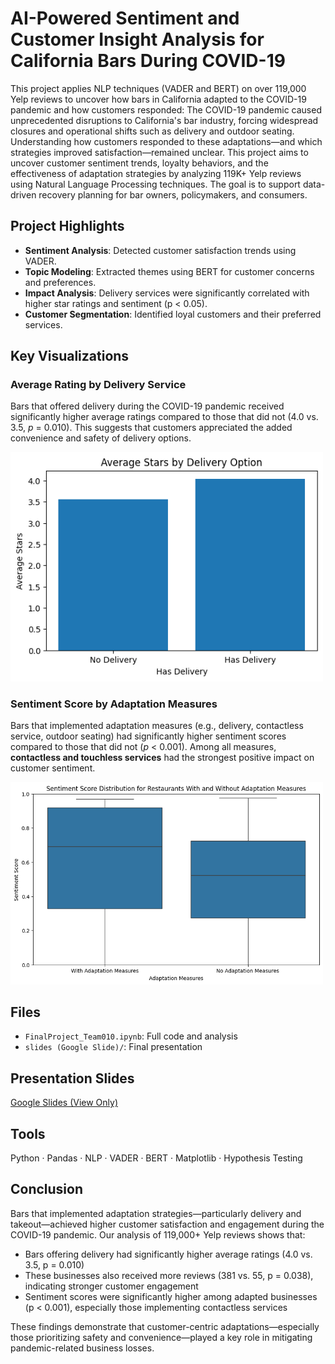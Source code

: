 # AI-Powered Sentiment and Customer Insight Analysis for California Bars During COVID-19

This project applies NLP techniques (VADER and BERT) on over 119,000 Yelp reviews to uncover how bars in California adapted to the COVID-19 pandemic and how customers responded:
The COVID-19 pandemic caused unprecedented disruptions to California's bar industry, forcing widespread closures and operational shifts such as delivery and outdoor seating. Understanding how customers responded to these adaptations—and which strategies improved satisfaction—remained unclear. This project aims to uncover customer sentiment trends, loyalty behaviors, and the effectiveness of adaptation strategies by analyzing 119K+ Yelp reviews using Natural Language Processing techniques. The goal is to support data-driven recovery planning for bar owners, policymakers, and consumers.

## Project Highlights
- **Sentiment Analysis**: Detected customer satisfaction trends using VADER.
- **Topic Modeling**: Extracted themes using BERT for customer concerns and preferences.
- **Impact Analysis**: Delivery services were significantly correlated with higher star ratings and sentiment (p < 0.05).
- **Customer Segmentation**: Identified loyal customers and their preferred services.

## Key Visualizations
### Average Rating by Delivery Service
Bars that offered delivery during the COVID-19 pandemic received significantly higher average ratings compared to those that did not (4.0 vs. 3.5, *p* = 0.010). This suggests that customers appreciated the added convenience and safety of delivery options.

<img src="images/avg_rating_delivery.png" width="500"/>

### Sentiment Score by Adaptation Measures
Bars that implemented adaptation measures (e.g., delivery, contactless service, outdoor seating) had significantly higher sentiment scores compared to those that did not (*p* < 0.001). Among all measures, **contactless and touchless services** had the strongest positive impact on customer sentiment.

<img src="images/sentiment_adaptation.png" width="500"/>


## Files
- `FinalProject_Team010.ipynb`: Full code and analysis
- `slides (Google Slide)/`: Final presentation

## Presentation Slides
[Google Slides (View Only)](https://docs.google.com/presentation/d/1ngPWniOjQacvNZU1Jaumrzf1G3EO7Toa)

## Tools
Python · Pandas · NLP · VADER · BERT · Matplotlib · Hypothesis Testing

## Conclusion
Bars that implemented adaptation strategies—particularly delivery and takeout—achieved higher customer satisfaction and engagement during the COVID-19 pandemic. Our analysis of 119,000+ Yelp reviews shows that:
- Bars offering delivery had significantly higher average ratings (4.0 vs. 3.5, p = 0.010)
- These businesses also received more reviews (381 vs. 55, p = 0.038), indicating stronger customer engagement
- Sentiment scores were significantly higher among adapted businesses (p < 0.001), especially those implementing contactless services

These findings demonstrate that customer-centric adaptations—especially those prioritizing safety and convenience—played a key role in mitigating pandemic-related business losses.
